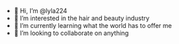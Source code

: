 - 👋 Hi, I’m @lyla224
- 👀 I’m interested in the hair and beauty industry
- 🌱 I’m currently learning what the world has to offer me
- 💞️ I’m looking to collaborate on anything


<!---
lyla224/lyla224 is a ✨ special ✨ repository because its `README.md` (this file) appears on your GitHub profile.
You can click the Preview link to take a look at your changes.
--->
